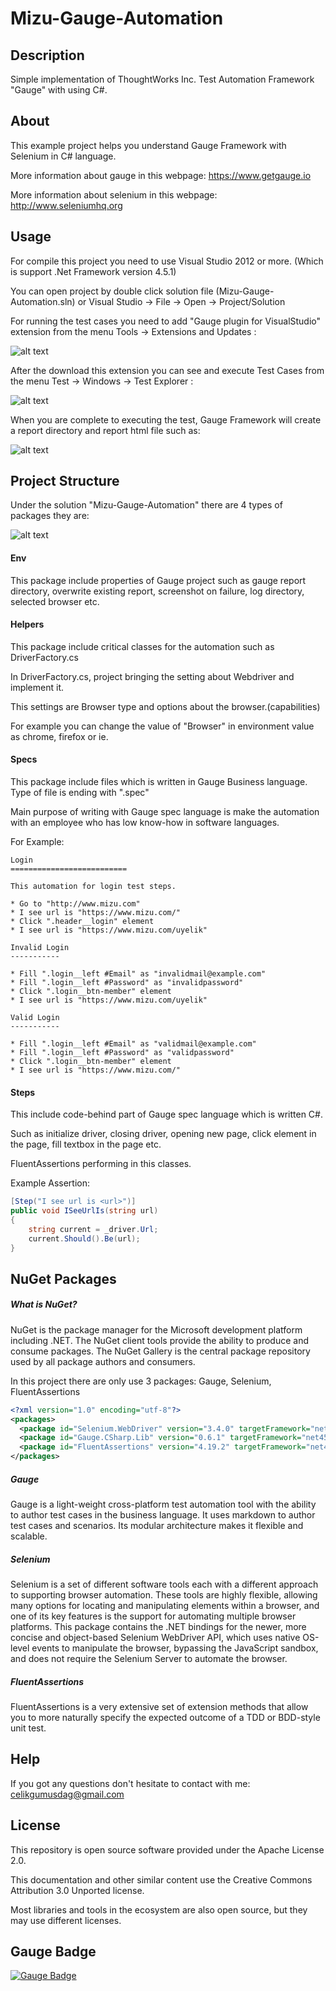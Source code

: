 # Mizu-Gauge-Automation

Description
------------
Simple implementation of ThoughtWorks Inc. Test Automation Framework "Gauge" with using C#.

About
------------
This example project helps you understand Gauge Framework with Selenium in C# language.

More information about gauge in this webpage: https://www.getgauge.io

More information about selenium in this webpage: http://www.seleniumhq.org

Usage
------------
For compile this project you need to use Visual Studio 2012 or more. (Which is support .Net Framework version 4.5.1)

You can open project by double click solution file (Mizu-Gauge-Automation.sln) or Visual Studio -> File -> Open -> Project/Solution

For running the test cases you need to add "Gauge plugin for VisualStudio" extension from the menu Tools -> Extensions and Updates :

![alt text](https://github.com/celikgumusdag/Mizu-Gauge-Automation/blob/master/img/extension.PNG)

After the download this extension you can see and execute Test Cases from the menu Test -> Windows -> Test Explorer :

![alt text](https://github.com/celikgumusdag/Mizu-Gauge-Automation/blob/master/img/test-explorer.PNG)

When you are complete to executing the test, Gauge Framework will create a report directory and report html file such as:

![alt text](https://github.com/celikgumusdag/Mizu-Gauge-Automation/blob/master/img/report.PNG)

Project Structure
------------
Under the solution "Mizu-Gauge-Automation" there are 4 types of packages they are:

![alt text](https://github.com/celikgumusdag/Mizu-Gauge-Automation/blob/master/img/project.PNG)

#### Env

This package include properties of Gauge project such as gauge report directory, overwrite existing report, screenshot on failure, log directory, selected browser etc.

#### Helpers

This package include critical classes for the automation such as DriverFactory.cs

In DriverFactory.cs, project bringing the setting about Webdriver and implement it.

This settings are Browser type and options about the browser.(capabilities)

For example you can change the value of "Browser" in environment value as chrome, firefox or ie.

#### Specs

This package include files which is written in Gauge Business language. Type of file is ending with ".spec"

Main purpose of writing with Gauge spec language is make the automation with an employee who has low know-how in software languages.

For Example:

```gherkin
Login
==========================

This automation for login test steps.

* Go to "http://www.mizu.com"
* I see url is "https://www.mizu.com/"
* Click ".header__login" element
* I see url is "https://www.mizu.com/uyelik"

Invalid Login
-----------

* Fill ".login__left #Email" as "invalidmail@example.com"
* Fill ".login__left #Password" as "invalidpassword"
* Click ".login__btn-member" element
* I see url is "https://www.mizu.com/uyelik"

Valid Login
-----------

* Fill ".login__left #Email" as "validmail@example.com"
* Fill ".login__left #Password" as "validpassword"
* Click ".login__btn-member" element
* I see url is "https://www.mizu.com/"
```

#### Steps

This include code-behind part of Gauge spec language which is written C#.

Such as initialize driver, closing driver, opening new page, click element in the page, fill textbox in the page etc.

FluentAssertions performing in this classes.

Example Assertion:
```csharp
[Step("I see url is <url>")]
public void ISeeUrlIs(string url)
{
    string current = _driver.Url;
    current.Should().Be(url);
}
```

NuGet Packages
------------

##### What is NuGet?

NuGet is the package manager for the Microsoft development platform including .NET. The NuGet client tools provide the ability to produce and consume packages. The NuGet Gallery is the central package repository used by all package authors and consumers.

In this project there are only use 3 packages: Gauge, Selenium, FluentAssertions

```xml
<?xml version="1.0" encoding="utf-8"?>
<packages>
  <package id="Selenium.WebDriver" version="3.4.0" targetFramework="net451" />
  <package id="Gauge.CSharp.Lib" version="0.6.1" targetFramework="net451" />
  <package id="FluentAssertions" version="4.19.2" targetFramework="net451" />
</packages>
```
##### Gauge
Gauge is a light-weight cross-platform test automation tool with the ability to author test cases in the business language.  It uses markdown to author test cases and scenarios. Its modular architecture makes it flexible and scalable.

##### Selenium
Selenium is a set of different software tools each with a different approach to supporting browser automation. These tools are highly flexible, allowing many options for locating and manipulating elements within a browser, and one of its key features is the support for automating multiple browser platforms. This package contains the .NET bindings for the newer, more concise and object-based Selenium WebDriver API, which uses native OS-level events to manipulate the browser, bypassing the JavaScript sandbox, and does not require the Selenium Server to automate the browser.

##### FluentAssertions
FluentAssertions is a very extensive set of extension methods that allow you to more naturally specify the expected outcome of a TDD or BDD-style unit test. 

Help
------------
If you got any questions don't hesitate to contact with me: [celikgumusdag@gmail.com](mailto:celikgumusdag@gmail.com)

License
------------
This repository is open source software provided under the Apache License 2.0. 

This documentation and other similar content use the Creative Commons Attribution 3.0 Unported license. 

Most libraries and tools in the ecosystem are also open source, but they may use different licenses.

Gauge Badge
------------
[![Gauge Badge](http://getgauge.io/Gauge_Badge.svg)](http://getgauge.io)
